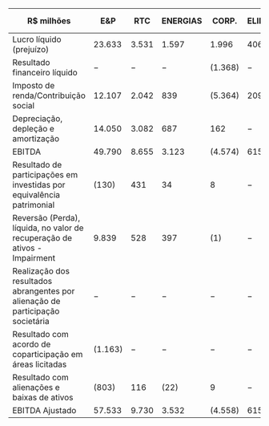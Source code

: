 |R$ milhões|E&P|RTC|ENERGIAS|CORP.|ELIMIN.|CONSOLI-DADO|
|---|---|---|---|---|---|---|
|Lucro líquido (prejuízo)|23.633|3.531|1.597|1.996|406|31.163|
|Resultado financeiro líquido|−|−|−|(1.368)|−|(1.368)|
|Imposto de renda/Contribuição social|12.107|2.042|839|(5.364)|209|9.833|
|Depreciação, depleção e amortização|14.050|3.082|687|162|−|17.981|
|EBITDA|49.790|8.655|3.123|(4.574)|615|57.609|
|Resultado de participações em investidas por equivalência patrimonial|(130)|431|34|8|−|343|
|Reversão (Perda), líquida, no valor de recuperação de ativos - Impairment|9.839|528|397|(1)|−|10.763|
|Realização dos resultados abrangentes por alienação de participação societária|−|−|−|−|−|−|
|Resultado com acordo de coparticipação em áreas licitadas|(1.163)|−|−|−|−|(1.163)|
|Resultado com alienações e baixas de ativos|(803)|116|(22)|9|−|(700)|
|EBITDA Ajustado|57.533|9.730|3.532|(4.558)|615|66.852|
